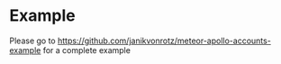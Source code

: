 # Example

Please go to https://github.com/janikvonrotz/meteor-apollo-accounts-example for a complete example
